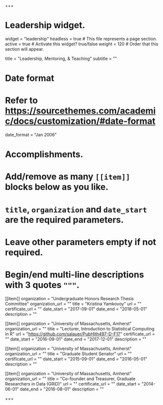+++
# Leadership widget.
widget = "leadership"
headless = true  # This file represents a page section.
active = true  # Activate this widget? true/false
weight = 120  # Order that this section will appear.

title = "Leadership, Mentoring, & Teaching"
subtitle = ""

# Date format
#   Refer to https://sourcethemes.com/academic/docs/customization/#date-format
date_format = "Jan 2006"

# Accomplishments.
#   Add/remove as many `[[item]]` blocks below as you like.
#   `title`, `organization` and `date_start` are the required parameters.
#   Leave other parameters empty if not required.
#   Begin/end multi-line descriptions with 3 quotes `"""`.

[[item]]
  organization = "Undergraduate Honors Research Thesis Committee"
  organization_url = ""
  title = "Kristina Yamkovoy"
  url = ""
  certificate_url = ""
  date_start = "2017-09-01"
  date_end = "2018-05-01"
  description = ""

[[item]]
  organization = "University of Massachusetts, Amherst"
  organization_url = ""
  title = "Lecturer, Introduction to Statistical Computing in R"
  url = "https://github.com/salauer/PubHlth497-D-F17"
  certificate_url = ""
  date_start = "2016-09-01"
  date_end = "2017-12-01"
  description = ""
  
[[item]]
  organization = "University of Massachusetts, Amherst"
  organization_url = ""
  title = "Graduate Student Senator"
  url = ""
  certificate_url = ""
  date_start = "2015-09-01"
  date_end = "2016-05-01"
  description = ""

[[item]]
  organization = "University of Massachusetts, Amherst"
  organization_url = ""
  title = "Co-founder and Treasurer, Graduate Researchers in Data (GRiD)"
  url = ""
  certificate_url = ""
  date_start = "2014-06-01"
  date_end = "2016-08-01"
  description = ""

+++
